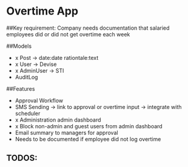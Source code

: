 # Overtime App

##Key requirement: Company needs documentation that salaried employees did or did not get overtime each week

##Models
- x Post -> date:date rationtale:text
- x User -> Devise
- x AdminUser -> STI
- AuditLog

##Features
- Approval Workflow
- SMS Sending -> link to approval or overtime input -> integrate with scheduler
- x Administration admin dashboard
- x Block non-admin and guest users from admin dashboard
- Email summary to managers for approval
- Needs to be documented if employee did not log overtime

## TODOS:
